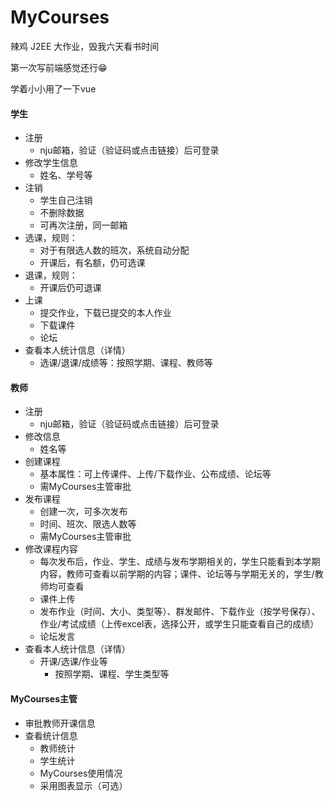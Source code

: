 # MyCourses
辣鸡 J2EE 大作业，毁我六天看书时间

第一次写前端感觉还行😁

学着小小用了一下vue

#### 学生

- 注册
  - nju邮箱，验证（验证码或点击链接）后可登录
- 修改学生信息
  - 姓名、学号等
- 注销
  - 学生自己注销
  - 不删除数据
  - 可再次注册，同一邮箱
- 选课，规则：
  - 对于有限选人数的班次，系统自动分配
  - 开课后，有名额，仍可选课
- 退课，规则：
  - 开课后仍可退课
- 上课
  - 提交作业，下载已提交的本人作业
  - 下载课件
  - 论坛
- 查看本人统计信息（详情）
  - 选课/退课/成绩等：按照学期、课程、教师等

#### 教师

- 注册
  - nju邮箱，验证（验证码或点击链接）后可登录
- 修改信息
  - 姓名等
- 创建课程
  - 基本属性：可上传课件、上传/下载作业、公布成绩、论坛等
  - 需MyCourses主管审批
- 发布课程
  - 创建一次，可多次发布
  - 时间、班次、限选人数等
  - 需MyCourses主管审批
- 修改课程内容
  - 每次发布后，作业、学生、成绩与发布学期相关的，学生只能看到本学期内容，教师可查看以前学期的内容；课件、论坛等与学期无关的，学生/教师均可查看
  - 课件上传
  - 发布作业（时间、大小、类型等）、群发邮件、下载作业（按学号保存）、作业/考试成绩（上传excel表，选择公开，或学生只能查看自己的成绩）
  - 论坛发言
- 查看本人统计信息（详情）
  - 开课/选课/作业等
    - 按照学期、课程、学生类型等

#### MyCourses主管

- 审批教师开课信息
- 查看统计信息
  - 教师统计
  - 学生统计
  - MyCourses使用情况
  - 采用图表显示（可选）